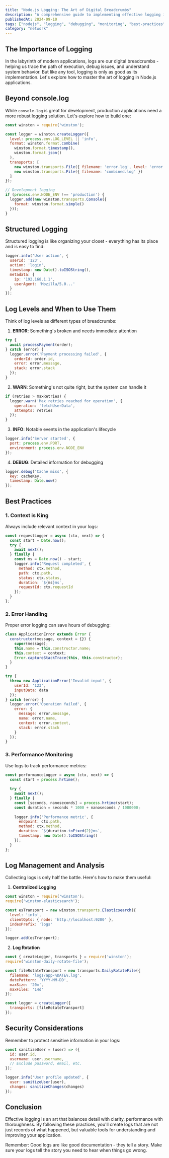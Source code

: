 ```yaml
---
title: "Node.js Logging: The Art of Digital Breadcrumbs"
description: "A comprehensive guide to implementing effective logging in Node.js applications"
publishedAt: 2024-09-10
tags: ["nodejs", "logging", "debugging", "monitoring", "best-practices"]
category: "network"
---
```


## The Importance of Logging

In the labyrinth of modern applications, logs are our digital breadcrumbs - helping us trace the path of execution, debug issues, and understand system behavior. But like any tool, logging is only as good as its implementation. Let's explore how to master the art of logging in Node.js applications.

## Beyond console.log

While `console.log` is great for development, production applications need a more robust logging solution. Let's explore how to build one:

```javascript
const winston = require('winston');

const logger = winston.createLogger({
  level: process.env.LOG_LEVEL || 'info',
  format: winston.format.combine(
    winston.format.timestamp(),
    winston.format.json()
  ),
  transports: [
    new winston.transports.File({ filename: 'error.log', level: 'error' }),
    new winston.transports.File({ filename: 'combined.log' })
  ]
});

// Development logging
if (process.env.NODE_ENV !== 'production') {
  logger.add(new winston.transports.Console({
    format: winston.format.simple()
  }));
}
```

## Structured Logging

Structured logging is like organizing your closet - everything has its place and is easy to find:

```javascript
logger.info('User action', {
  userId: '123',
  action: 'login',
  timestamp: new Date().toISOString(),
  metadata: {
    ip: '192.168.1.1',
    userAgent: 'Mozilla/5.0...'
  }
});
```

## Log Levels and When to Use Them

Think of log levels as different types of breadcrumbs:

1. **ERROR**: Something's broken and needs immediate attention
```javascript
try {
  await processPayment(order);
} catch (error) {
  logger.error('Payment processing failed', {
    orderId: order.id,
    error: error.message,
    stack: error.stack
  });
}
```

2. **WARN**: Something's not quite right, but the system can handle it
```javascript
if (retries > maxRetries) {
  logger.warn('Max retries reached for operation', {
    operation: 'fetchUserData',
    attempts: retries
  });
}
```

3. **INFO**: Notable events in the application's lifecycle
```javascript
logger.info('Server started', {
  port: process.env.PORT,
  environment: process.env.NODE_ENV
});
```

4. **DEBUG**: Detailed information for debugging
```javascript
logger.debug('Cache miss', {
  key: cacheKey,
  timestamp: Date.now()
});
```

## Best Practices

### 1. Context is King

Always include relevant context in your logs:

```javascript
const requestLogger = async (ctx, next) => {
  const start = Date.now();
  try {
    await next();
  } finally {
    const ms = Date.now() - start;
    logger.info('Request completed', {
      method: ctx.method,
      path: ctx.path,
      status: ctx.status,
      duration: `${ms}ms`,
      requestId: ctx.requestId
    });
  }
};
```

### 2. Error Handling

Proper error logging can save hours of debugging:

```javascript
class ApplicationError extends Error {
  constructor(message, context = {}) {
    super(message);
    this.name = this.constructor.name;
    this.context = context;
    Error.captureStackTrace(this, this.constructor);
  }
}

try {
  throw new ApplicationError('Invalid input', {
    userId: '123',
    inputData: data
  });
} catch (error) {
  logger.error('Operation failed', {
    error: {
      message: error.message,
      name: error.name,
      context: error.context,
      stack: error.stack
    }
  });
}
```

### 3. Performance Monitoring

Use logs to track performance metrics:

```javascript
const performanceLogger = async (ctx, next) => {
  const start = process.hrtime();
  
  try {
    await next();
  } finally {
    const [seconds, nanoseconds] = process.hrtime(start);
    const duration = seconds * 1000 + nanoseconds / 1000000;
    
    logger.info('Performance metric', {
      endpoint: ctx.path,
      method: ctx.method,
      duration: `${duration.toFixed(2)}ms`,
      timestamp: new Date().toISOString()
    });
  }
};
```

## Log Management and Analysis

Collecting logs is only half the battle. Here's how to make them useful:

1. **Centralized Logging**
```javascript
const winston = require('winston');
require('winston-elasticsearch');

const esTransport = new winston.transports.Elasticsearch({
  level: 'info',
  clientOpts: { node: 'http://localhost:9200' },
  indexPrefix: 'logs'
});

logger.add(esTransport);
```

2. **Log Rotation**
```javascript
const { createLogger, transports } = require('winston');
require('winston-daily-rotate-file');

const fileRotateTransport = new transports.DailyRotateFile({
  filename: 'logs/app-%DATE%.log',
  datePattern: 'YYYY-MM-DD',
  maxSize: '20m',
  maxFiles: '14d'
});

const logger = createLogger({
  transports: [fileRotateTransport]
});
```

## Security Considerations

Remember to protect sensitive information in your logs:

```javascript
const sanitizeUser = (user) => ({
  id: user.id,
  username: user.username,
  // Exclude password, email, etc.
});

logger.info('User profile updated', {
  user: sanitizeUser(user),
  changes: sanitizeChanges(changes)
});
```

## Conclusion

Effective logging is an art that balances detail with clarity, performance with thoroughness. By following these practices, you'll create logs that are not just records of what happened, but valuable tools for understanding and improving your application.

Remember: Good logs are like good documentation - they tell a story. Make sure your logs tell the story you need to hear when things go wrong. 